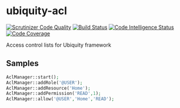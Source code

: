 # ubiquity-acl
[![Scrutinizer Code Quality](https://scrutinizer-ci.com/g/phpMv/ubiquity-acl/badges/quality-score.png?b=main)](https://scrutinizer-ci.com/g/phpMv/ubiquity-acl/?branch=main)
[![Build Status](https://scrutinizer-ci.com/g/phpMv/ubiquity-acl/badges/build.png?b=main)](https://scrutinizer-ci.com/g/phpMv/ubiquity-acl/build-status/main)
[![Code Intelligence Status](https://scrutinizer-ci.com/g/phpMv/ubiquity-acl/badges/code-intelligence.svg?b=main)](https://scrutinizer-ci.com/code-intelligence)
[![Code Coverage](https://scrutinizer-ci.com/g/phpMv/ubiquity-acl/badges/coverage.png?b=main)](https://scrutinizer-ci.com/g/phpMv/ubiquity-acl/?branch=main)

Access control lists for Ubiquity framework

## Samples

```php
AclManager::start();
AclManager::addRole('@USER');
AclManager::addResource('Home');
AclManager::addPermission('READ',1);
AclManager::allow('@USER','Home','READ');
```
